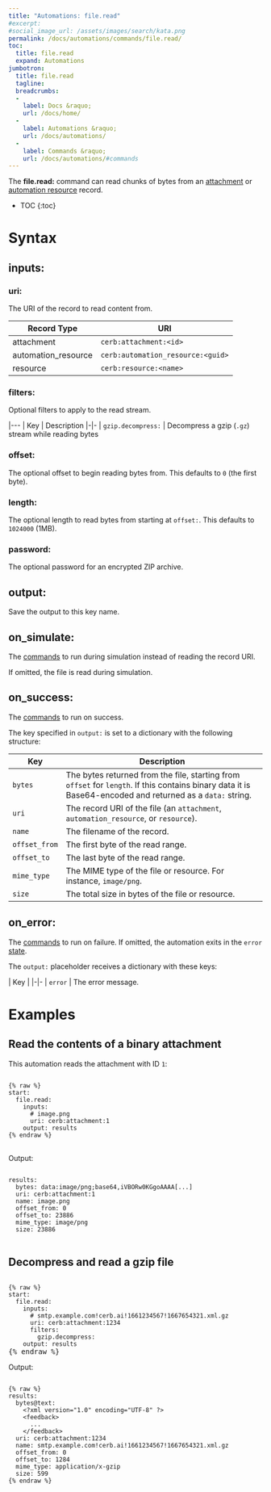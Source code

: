 ```yaml
---
title: "Automations: file.read"
#excerpt: 
#social_image_url: /assets/images/search/kata.png
permalink: /docs/automations/commands/file.read/
toc:
  title: file.read
  expand: Automations
jumbotron:
  title: file.read
  tagline: 
  breadcrumbs:
  -
    label: Docs &raquo;
    url: /docs/home/
  -
    label: Automations &raquo;
    url: /docs/automations/
  -
    label: Commands &raquo;
    url: /docs/automations/#commands
---
```


The **file.read:** command can read chunks of bytes from an [attachment](/docs/records/types/attachment/) or [automation resource](/docs/records/types/automation_resource/) record.

* TOC
{:toc}

# Syntax

## inputs:

### uri:

The URI of the record to read content from.

|Record Type|URI
|-|-
|attachment|`cerb:attachment:<id>`
|automation_resource|`cerb:automation_resource:<guid>`
|resource|`cerb:resource:<name>`

### filters:

Optional filters to apply to the read stream.

|---
| Key | Description
|-|-
| `gzip.decompress:` | Decompress a gzip (`.gz`) stream while reading bytes 

### offset:

The optional offset to begin reading bytes from. This defaults to `0` (the first byte).

### length:

The optional length to read bytes from starting at `offset:`. This defaults to `1024000` (1MB).

### password:

The optional password for an encrypted ZIP archive.

## output:

Save the output to this key name.

## on_simulate:

The [commands](/docs/automations/#commands) to run during simulation instead of reading the record URI.

If omitted, the file is read during simulation.

## on_success:

The [commands](/docs/automations/#commands) to run on success.

The key specified in `output:` is set to a dictionary with the following structure:

|Key|Description
|-|-
|`bytes`| The bytes returned from the file, starting from `offset` for `length`. If this contains binary data it is Base64-encoded and returned as a `data:` string.
|`uri`| The record URI of the file (an `attachment`, `automation_resource`, or `resource`).
|`name`| The filename of the record.
|`offset_from`| The first byte of the read range.
|`offset_to`| The last byte of the read range.
|`mime_type`| The MIME type of the file or resource. For instance, `image/png`.
|`size`| The total size in bytes of the file or resource.

## on_error:

The [commands](/docs/automations/#commands) to run on failure. If omitted, the automation exits in the `error` [state](/docs/automations/#exit-states).

The `output:` placeholder receives a dictionary with these keys:

| Key |
|-|-
| `error` | The error message.

# Examples

## Read the contents of a binary attachment

This automation reads the attachment with ID `1`:

<pre>
<code class="language-cerb">
{% raw %}
start:
  file.read:
    inputs:
      # image.png
      uri: cerb:attachment:1
    output: results
{% endraw %}
</code>
</pre>

Output:

<pre>
<code class="language-cerb">
results:
  bytes: data:image/png;base64,iVBORw0KGgoAAAA[...]
  uri: cerb:attachment:1
  name: image.png
  offset_from: 0
  offset_to: 23886
  mime_type: image/png
  size: 23886
</code>
</pre>

## Decompress and read a gzip file

<pre>
<code class="language-cerb">
{% raw %}
start:
  file.read:
    inputs:
      # smtp.example.com!cerb.ai!1661234567!1667654321.xml.gz
      uri: cerb:attachment:1234
      filters:
        gzip.decompress:
    output: results</code>
{% endraw %}
</pre>

Output:

<pre>
<code class="language-cerb">
{% raw %}
results:
  bytes@text:
    &lt;?xml version="1.0" encoding="UTF-8" ?&gt;
    &lt;feedback&gt;
      ...
    &lt;/feedback&gt;
  uri: cerb:attachment:1234
  name: smtp.example.com!cerb.ai!1661234567!1667654321.xml.gz
  offset_from: 0
  offset_to: 1284
  mime_type: application/x-gzip
  size: 599
{% endraw %}
</code>
</pre>
